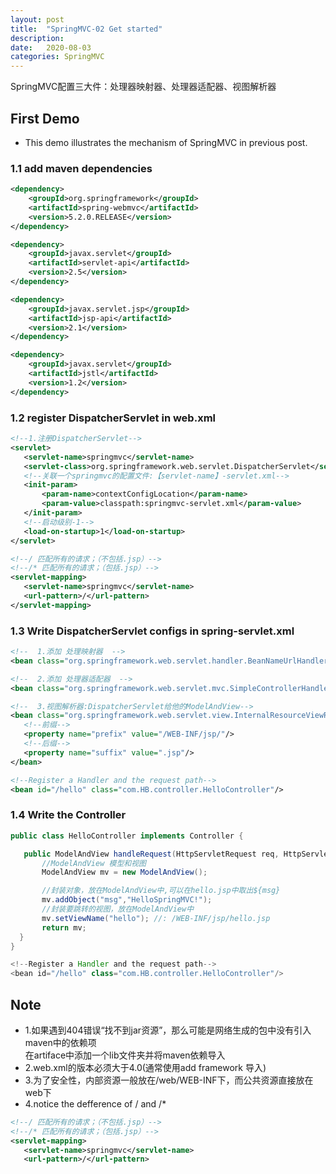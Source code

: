 ```yaml
---
layout: post
title:  "SpringMVC-02 Get started"
description: 
date:   2020-08-03
categories: SpringMVC
---
```

SpringMVC配置三大件：处理器映射器、处理器适配器、视图解析器


## First Demo

- This demo illustrates the mechanism of SpringMVC in previous post.

### 1.1 add maven dependencies

```xml
<dependency>
    <groupId>org.springframework</groupId>
    <artifactId>spring-webmvc</artifactId>
    <version>5.2.0.RELEASE</version>
</dependency>

<dependency>
    <groupId>javax.servlet</groupId>
    <artifactId>servlet-api</artifactId>
    <version>2.5</version>
</dependency>

<dependency>
    <groupId>javax.servlet.jsp</groupId>
    <artifactId>jsp-api</artifactId>
    <version>2.1</version>
</dependency>

<dependency>
    <groupId>javax.servlet</groupId>
    <artifactId>jstl</artifactId>
    <version>1.2</version>
</dependency>
```

### 1.2 register DispatcherServlet in web.xml

```xml
<!--1.注册DispatcherServlet-->
<servlet>
   <servlet-name>springmvc</servlet-name>
   <servlet-class>org.springframework.web.servlet.DispatcherServlet</servlet-class>
   <!--关联一个springmvc的配置文件:【servlet-name】-servlet.xml-->
   <init-param>
       <param-name>contextConfigLocation</param-name>
       <param-value>classpath:springmvc-servlet.xml</param-value>
   </init-param>
   <!--启动级别-1-->
   <load-on-startup>1</load-on-startup>
</servlet>

<!--/ 匹配所有的请求；（不包括.jsp）-->
<!--/* 匹配所有的请求；（包括.jsp）-->
<servlet-mapping>
   <servlet-name>springmvc</servlet-name>
   <url-pattern>/</url-pattern>
</servlet-mapping>
```

### 1.3 Write DispatcherServlet configs in spring-servlet.xml

```xml
<!--  1.添加 处理映射器  -->
<bean class="org.springframework.web.servlet.handler.BeanNameUrlHandlerMapping"/>

<!--  2.添加 处理器适配器  -->
<bean class="org.springframework.web.servlet.mvc.SimpleControllerHandlerAdapter"/>

<!--  3.视图解析器:DispatcherServlet给他的ModelAndView-->
<bean class="org.springframework.web.servlet.view.InternalResourceViewResolver" id="ViewResolver">
   <!--前缀-->
   <property name="prefix" value="/WEB-INF/jsp/"/>
   <!--后缀-->
   <property name="suffix" value=".jsp"/>
</bean>

<!--Register a Handler and the request path-->
<bean id="/hello" class="com.HB.controller.HelloController"/>
```

### 1.4 Write the Controller

```java
public class HelloController implements Controller {

   public ModelAndView handleRequest(HttpServletRequest req, HttpServletResponse resp) throws Exception {
       //ModelAndView 模型和视图
       ModelAndView mv = new ModelAndView();

       //封装对象，放在ModelAndView中,可以在hello.jsp中取出${msg}
       mv.addObject("msg","HelloSpringMVC!");
       //封装要跳转的视图，放在ModelAndView中
       mv.setViewName("hello"); //: /WEB-INF/jsp/hello.jsp
       return mv;
  }
}

<!--Register a Handler and the request path-->
<bean id="/hello" class="com.HB.controller.HelloController"/>
```

## Note

- 1.如果遇到404错误“找不到jar资源”，那么可能是网络生成的包中没有引入maven中的依赖项  
    在artiface中添加一个lib文件夹并将maven依赖导入
- 2.web.xml的版本必须大于4.0(通常使用add framework 导入)
- 3.为了安全性，内部资源一般放在/web/WEB-INF下，而公共资源直接放在web下
- 4.notice the defference of / and /*
```xml
<!--/ 匹配所有的请求；（不包括.jsp）-->
<!--/* 匹配所有的请求；（包括.jsp）-->
<servlet-mapping>
   <servlet-name>springmvc</servlet-name>
   <url-pattern>/</url-pattern>
```